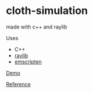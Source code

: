 # cloth-simulation
made with c++ and raylib

Uses
* C++
* [raylib](https://www.raylib.com/)
* [emscripten](https://emscripten.org/)

[Demo](https://jade-hummingbird-987a5e.netlify.app/)

[Reference](https://gamedevelopment.tutsplus.com/tutorials/simulate-tearable-cloth-and-ragdolls-with-simple-verlet-integration--gamedev-519)
